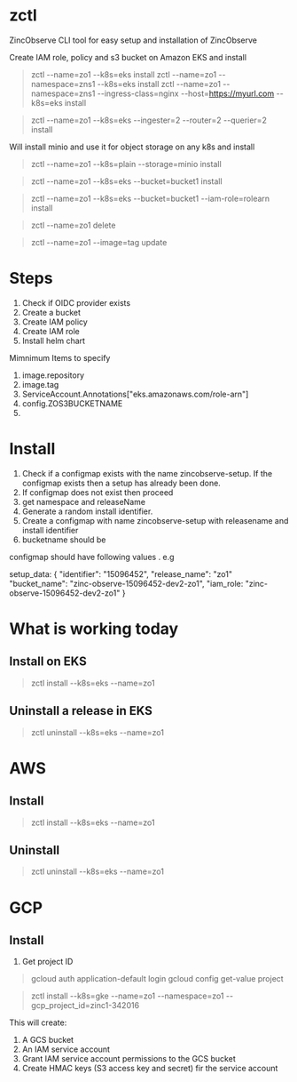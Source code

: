 # zctl

ZincObserve CLI tool for easy setup and installation of ZincObserve

Create IAM role, policy and s3 bucket on Amazon EKS and install

> zctl --name=zo1 --k8s=eks install
> zctl --name=zo1 --namespace=zns1 --k8s=eks install
> zctl --name=zo1 --namespace=zns1 --ingress-class=nginx --host=https://myurl.com --k8s=eks install

> zctl --name=zo1 --k8s=eks --ingester=2 --router=2 --querier=2 install

Will install minio and use it for object storage on any k8s and install

> zctl --name=zo1 --k8s=plain --storage=minio install

> zctl --name=zo1 --k8s=eks --bucket=bucket1 install

> zctl --name=zo1 --k8s=eks --bucket=bucket1 --iam-role=rolearn install

> zctl --name=zo1 delete

> zctl --name=zo1 --image=tag update

# Steps

1. Check if OIDC provider exists
1. Create a bucket
1. Create IAM policy
1. Create IAM role
1. Install helm chart

Mimnimum Items to specify

1. image.repository
1. image.tag
1. ServiceAccount.Annotations["eks.amazonaws.com/role-arn"]
1. config.ZOS3BUCKETNAME
1.

# Install

1. Check if a configmap exists with the name zincobserve-setup. If the configmap exists then a setup has already been done.
1. If configmap does not exist then proceed
1. get namespace and releaseName
1. Generate a random install identifier.
1. Create a configmap with name zincobserve-setup with releasename and install identifier
1. bucketname should be

configmap should have following values . e.g

setup_data: {
"identifier": "15096452",
"release_name": "zo1"
"bucket_name": "zinc-observe-15096452-dev2-zo1",
"iam_role: "zinc-observe-15096452-dev2-zo1"
}

# What is working today

## Install on EKS

> zctl install --k8s=eks --name=zo1

## Uninstall a release in EKS

> zctl uninstall --k8s=eks --name=zo1


# AWS

## Install
> zctl install --k8s=eks --name=zo1  

## Uninstall

> zctl uninstall --k8s=eks --name=zo1

# GCP

## Install

1. Get project ID

> gcloud auth application-default login 
> gcloud config get-value project

> zctl install --k8s=gke --name=zo1 --namespace=zo1 --gcp_project_id=zinc1-342016

This will create:

1. A GCS bucket
1. An IAM service account
1. Grant IAM service account permissions to the GCS bucket
1. Create HMAC keys (S3 access key and secret) fir the service account




